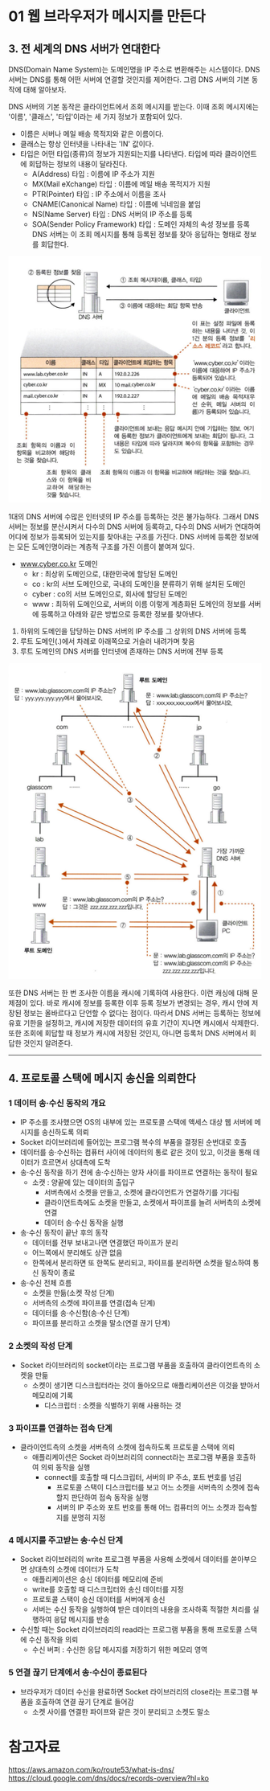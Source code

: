 # 01 웹 브라우저가 메시지를 만든다
## 3. 전 세계의 DNS 서버가 연대한다
DNS(Domain Name System)는 도메인명을 IP 주소로 변환해주는 시스템이다. DNS 서버는 DNS를 통해 어떤 서버에 연결할 것인지를 제어한다. 그럼 DNS 서버의 기본 동작에 대해 알아보자.

DNS 서버의 기본 동작은 클라이언트에서 조회 메시지를 받는다. 이때 조회 메시지에는 '이름', '클래스', '타입'이라는 세 가지 정보가 포함되어 있다.
- 이름은 서버나 메일 배송 목적지와 같은 이름이다.
- 클래스는 항상 인터넷을 나타내는 'IN' 값이다.
- 타입은 어떤 타입(종류)의 정보가 지원되는지를 나타낸다. 타입에 따라 클라이언트에 회답하는 정보의 내용이 달라진다.
	- A(Address) 타입 : 이름에 IP 주소가 지원
	- MX(Mail eXchange) 타입 : 이름에 메일 배송 목적지가 지원
	- PTR(Pointer) 타입 : IP 주소에서 이름을 조사
	- CNAME(Canonical Name) 타입 : 이름에 닉네임을 붙임
	- NS(Name Server) 타입 : DNS 서버의 IP 주소를 등록
	- SOA(Sender Policy Framework) 타입 : 도메인 자체의 속성 정보를 등록
DNS 서버는 이 조회 메시지를 통해 등록된 정보를 찾아 응답하는 형태로 정보를 회답한다.

![DNS 서버의 기본 동작](./Image/Image05.png)

1대의 DNS 서버에 수많은 인터넷의 IP 주소를 등록하는 것은 불가능하다. 그래서 DNS 서버는 정보를 분산시켜서 다수의 DNS 서버에 등록하고, 다수의 DNS 서버가 연대하여 어디에 정보가 등록되어 있는지를 찾아내는 구조를 가진다.
DNS 서버에 등록한 정보에는 모든 도메인명이라는 계층적 구조를 가진 이름이 붙여져 있다.
- www.cyber.co.kr 도메인
	- kr : 최상위 도메인으로, 대한민국에 할당된 도메인
	- co : kr의 서브 도메인으로, 국내의 도메인을 분류하기 위해 설치된 도메인
	- cyber : co의 서브 도메인으로, 회사에 할당된 도메인
	- www : 최하위 도메인으로, 서버의 이름
이렇게 계층화된 도메인의 정보를 서버에 등록하고 아래와 같은 방법으로 등록한 정보를 찾아낸다.
1. 하위의 도메인을 담당하는 DNS 서버의 IP 주소를 그 상위의 DNS 서버에 등록
2. 루트 도메인(.)에서 차례로 아래쪽으로 거슬러 내려가며 찾음
3. 루트 도메인의 DNS 서버를 인터넷에 존재하는 DNS 서버에 전부 등록

![DNS 서버들의 조회 동작](./Image/Image06.png)

또한 DNS 서버는 한 번 조사한 이름을 캐시에 기록하여 사용한다. 이런 캐싱에 대해 문제점이 있다. 바로 캐시에 정보를 등록한 이후 등록 정보가 변경되는 경우, 캐시 안에 저장된 정보는 올바르다고 단언할 수 없다는 점이다.
따라서 DNS 서버는 등록하는 정보에 유효 기한을 설정하고, 캐시에 저장한 데이터의 유효 기간이 지나면 캐시에서 삭제한다. 또한 조회에 회답할 때 정보가 캐시에 저장된 것인지, 아니면 등록처 DNS 서버에서 회답한 것인지 알려준다.

------------
## 4. 프로토콜 스택에 메시지 송신을 의뢰한다
### 1 데이터 송·수신 동작의 개요
- IP 주소를 조사했으면 OS의 내부에 있는 프로토콜 스택에 액세스 대상 웹 서버에 메시지를 송신하도록 의뢰
- Socket 라이브러리에 들어있는 프로그램 복수의 부품을 결정된 순번대로 호출
- 데이터를 송·수신하는 컴퓨터 사이에 데이터의 통로 같은 것이 있고, 이것을 통해 데이터가 흐르면서 상대측에 도착
- 송·수신 동작을 하기 전에 송·수신하는 양자 사이를 파이프로 연결하는 동작이 필요
	- 소캣 : 양끝에 있는 데이터의 출입구
		- 서버측에서 소켓을 만들고, 소켓에 클라이언트가 연결하기를 기다림
		- 클라이언트측에도 소켓을 만들고, 소켓에서 파이프를 늘려 서버측의 소켓에 연결
		- 데이터 송·수신 동작을 실행
- 송·수신 동작이 끝난 후의 동작
	- 데이터를 전부 보내고나면 연결했던 파이프가 분리
	- 어느쪽에서 분리해도 상관 없음
	- 한쪽에서 분리하면 또 한쪽도 분리되고, 파이프를 분리하면 소켓을 말소하여 통신 동작이 종료
- 송·수신 전체 흐름
	- 소켓을 만듦(소켓 작성 단계)
	- 서버측의 소켓에 파이프를 연결(접속 단계)
	- 데이터를 송·수신함(송·수신 단계)
	- 파이프를 분리하고 소켓을 말소(연결 끊기 단계)

### 2 소켓의 작성 단계
- Socket 라이브러리의 socket이라는 프로그램 부품을 호출하여 클라이언트측의 소켓을 만듦
	- 소켓이 생기면 디스크립터라는 것이 돌아오므로 애플리케이션은 이것을 받아서 메모리에 기록
		- 디스크립터 : 소켓을 식별하기 위해 사용하는 것

### 3 파이프를 연결하는 접속 단계
- 클라이언트측의 소켓을 서버측의 소켓에 접속하도록 프로토콜 스택에 의뢰
	- 애플리케이션은 Socket 라이브러리의 connect라는 프로그램 부품을 호출하여 의뢰 동작을 실행
		- connect를 호출할 때 디스크립터, 서버의 IP 주소, 포트 번호를 넘김
			- 프로토콜 스택이 디스크립터를 보고 어느 소켓을 서버측의 소켓에 접속할지 판단하여 접속 동작을 실행
			- 서버의 IP 주소와 포트 번호를 통해 어느 컴퓨터의 어느 소켓과 접속할지를 분명히 지정

### 4 메시지를 주고받는 송·수신 단계
- Socket 라이브러리의 write 프로그램 부품을 사용해 소켓에서 데이터를 쏟아부으면 상대측의 소켓에 데이터가 도착
	- 애플리케이션은 송신 데이터를 메모리에 준비
	- write를 호출할 때 디스크립터와 송신 데이터를 지정
	- 프로토콜 스택이 송신 데이터를 서버에게 송신
	- 서버는 수신 동작을 실행하여 받은 데이터의 내용을 조사하혹 적절한 처리를 실행하여 응답 메시지를 반송
- 수신할 때는 Socket 라이브러리의 read라는 프로그램 부품을 통해 프로토콜 스택에 수신 동작을 의뢰
	- 수신 버퍼 : 수신한 응답 메시지를 저장하기 위한 메모리 영역

### 5 연결 끊기 단계에서 송·수신이 종료된다
- 브라우저가 데이터 수신을 완료하면 Socket 라이브러리의 close라는 프로그램 부품을 호출하여 연결 끊기 단계로 들어감
	- 소켓 사이를 연결한 파이프와 같은 것이 분리되고 소켓도 말소

# 참고자료
https://aws.amazon.com/ko/route53/what-is-dns/
https://cloud.google.com/dns/docs/records-overview?hl=ko